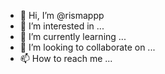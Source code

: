 - 👋 Hi, I’m @rismappp
- 👀 I’m interested in ...
- 🌱 I’m currently learning ...
- 💞️ I’m looking to collaborate on ...
- 📫 How to reach me ...

<!---
rismappp/rismappp is a ✨ special ✨ repository because its `README.md` (this file) appears on your GitHub profile.
You can click the Preview link to take a look at your changes.
--->

